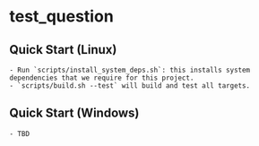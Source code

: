 # test_question

## Quick Start (Linux)
    - Run `scripts/install_system_deps.sh`: this installs system dependencies that we require for this project.
    - `scripts/build.sh --test` will build and test all targets.

## Quick Start (Windows)
    - TBD
